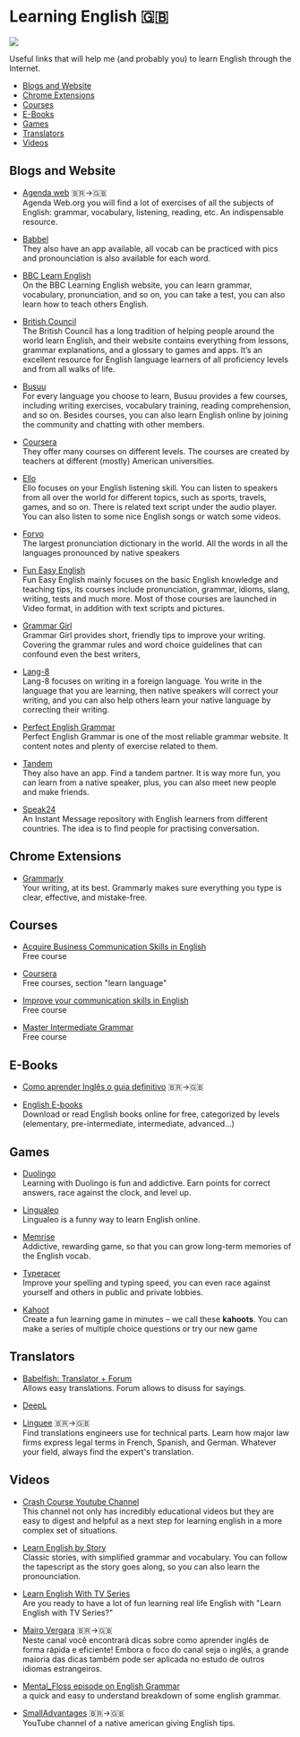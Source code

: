 
# Learning English :uk:

<img src="https://media.giphy.com/media/vrcxO2t1CLV0k/giphy.gif" />

Useful links that will help me (and probably you) to learn English through the Internet.

* [Blogs and Website](#blogs-and-website)
* [Chrome Extensions](#chrome-extensions)
* [Courses](#courses)
* [E-Books](#e-books)
* [Games](#games)
* [Translators](#translators)
* [Videos](#videos)

## Blogs and Website

* [Agenda web](https://agendaweb.org/) 🇧🇷→🇬🇧<br/>
Agenda Web.org you will find a lot of exercises of all the subjects of English: grammar, vocabulary, listening, reading, etc. An indispensable resource.

* [Babbel](https://babbel.com/) <br/>
They also have an app available, all vocab can be practiced with pics and pronounciation is also available for each word.

* [BBC Learn English](http://www.bbc.co.uk/learningenglish/) <br/>
On the BBC Learning English website, you can learn grammar, vocabulary, pronunciation, and so on, you can take a test, you can also learn how to teach others English.

* [British Council](https://learnenglish.britishcouncil.org/en/quick-grammar) <br/>
The British Council has a long tradition of helping people around the world learn English, and their website contains everything from lessons, grammar explanations, and a glossary to games and apps. It’s an excellent resource for English language learners of all proficiency levels and from all walks of life.

* [Busuu](https://www.busuu.com/en) <br/>
For every language you choose to learn, Busuu provides a few courses, including writing exercises, vocabulary training, reading comprehension, and so on. Besides courses, you can also learn English online by joining the community and chatting with other members.

* [Coursera](https://www.coursera.org/browse/language-learning/learning-english?languages=en) <br/>
They offer many courses on different levels. The courses are created by teachers at different (mostly) American universities.  

* [Ello](http://www.elllo.org/) <br/>
Ello focuses on your English listening skill. You can listen to speakers from all over the world for different topics, such as sports, travels, games, and so on. There is related text script under the audio player. You can also listen to some nice English songs or watch some videos.

* [Forvo](https://forvo.com/) <br/>
The largest pronunciation dictionary in the world. All the words in all the languages pronounced by native speakers

* [Fun Easy English](http://funeasyenglish.com/) <br/>
Fun Easy English mainly focuses on the basic English knowledge and teaching tips, its courses include pronunciation, grammar, idioms, slang, writing, tests and much more. Most of those courses are launched in Video format, in addition with text scripts and pictures.

* [Grammar Girl](http://www.quickanddirtytips.com/grammar-girl) <br/>
Grammar Girl provides short, friendly tips to improve your writing. Covering the grammar rules and word choice guidelines that can confound even the best writers,

* [Lang-8](http://lang-8.com/) <br/>
Lang-8 focuses on writing in a foreign language. You write in the language that you are learning, then native speakers will correct your writing, and you can also help others learn your native language by correcting their writing.

* [Perfect English Grammar](http://www.perfect-english-grammar.com/) <br/>
Perfect English Grammar is one of the most reliable grammar website. It content notes and plenty of exercise related to them.

* [Tandem](https://www.tandem.net/learn-english-online/) <br/>
They also have an app. Find a tandem partner. It is way more fun, you can learn from a native speaker, plus, you can also meet new people and make friends.

* [Speak24](http://speaking24.com/) <br/>
An Instant Message repository with English learners from different countries. The idea is to find people for practising conversation.

## Chrome Extensions

* [Grammarly](https://www.grammarly.com/) <br/>
Your writing, at its best. Grammarly makes sure everything you type is clear, effective, and mistake-free.

## Courses

* [Acquire Business Communication Skills in English](https://es.coursera.org/specializations/ingles-empresarial) <br/>
Free course

* [Coursera](https://es.coursera.org/) <br/>
Free courses, section "learn language"

* [Improve your communication skills in English](https://es.coursera.org/specializations/improve-english) <br/>
Free course

* [Master Intermediate Grammar](https://es.coursera.org/specializations/intermediate-grammar) <br/>
Free course

## E-Books

* [Como aprender Inglês o guia definitivo](http://www.mairovergara.com/adw-ebook-single-search/?utm_source=adwords&utm_campaign=adw-ebook&utm_medium=search&utm_term=%22como%20aprender%20ingles%20o%20guia%20definitivo%22&gclid=EAIaIQobChMIufmbrPqh1QIVAwaRCh1YTA-YEAAYASAAEgJDhvD_BwE#hero) 🇧🇷→🇬🇧

* [English E-books](http://english-e-books.net/) <br/>
Download or read English books online for free, categorized by levels (elementary, pre-intermediate, intermediate, advanced...)

## Games

* [Duolingo](https://www.duolingo.com/) <br/>
Learning with Duolingo is fun and addictive. Earn points for correct answers, race against the clock, and level up.

* [Lingualeo](https://lingualeo.com/) <br />
Lingualeo is a funny way to learn English online.

* [Memrise](https://www.memrise.com/) <br>
Addictive, rewarding game, so that you can grow long-term memories of the English vocab.

* [Typeracer](http://play.typeracer.com) <br/>
Improve your spelling and typing speed, you can even race against yourself and others in public and private lobbies.

* [Kahoot](https://kahoot.com) <br/>
Create a fun learning game in minutes – we call these **kahoots**. You can make a series of multiple choice questions or try our new game

## Translators

* [Babelfish: Translator + Forum](https://www.babelfish.com/) <br/>
Allows easy translations. Forum allows to disuss for sayings.

* [DeepL](https://www.deepl.com/)

* [Linguee](https://www.linguee.com.br/) 🇧🇷→🇬🇧 <br/>
Find translations engineers use for technical parts. Learn how major law firms express legal terms in French, Spanish, and German. Whatever your field, always find the expert's translation.

## Videos

* [Crash Course Youtube Channel](https://www.youtube.com/user/crashcourse) <br/>
This channel not only has incredibly educational videos but they are easy to digest and helpful as a next step for learning english in a more complex set of situations.

* [Learn English by Story](https://www.youtube.com/watch?v=RyzXyddkNag) <br/>
Classic stories, with simplified grammar and vocabulary. You can follow the tapescript as the story goes along, so you can also learn the pronounciation.

* [Learn English With TV Series](https://www.youtube.com/channel/UCKgpamMlm872zkGDcBJHYDg) <br/>
Are you ready to have a lot of fun learning real life English with "Learn English with TV Series?"

* [Mairo Vergara](https://www.youtube.com/user/MairoVergara) 🇧🇷→🇬🇧<br/>
Neste canal você encontrará dicas sobre como aprender inglês de forma rápida e eficiente! Embora o foco do canal seja o inglês, a grande maioria das dicas também pode ser aplicada no estudo de outros idiomas estrangeiros.

* [Mental_Floss episode on English Grammar](https://youtu.be/QEBOYOlROU8) <br/>
a quick and easy to understand breakdown of some english grammar.

* [SmallAdvantages](https://www.youtube.com/channel/UCskEPRzGlsYHs_a5SJyCXag) 🇧🇷→🇬🇧<br/>
YouTube channel of a native american giving English tips.
